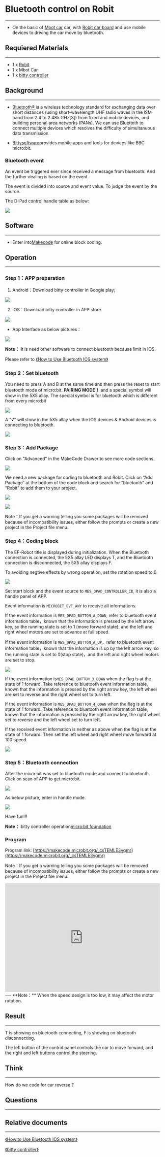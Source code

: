 
# Bluetooth control on Robit
---
- On the basic of <u>Mbot car</u> car, with <u>Robit car board</u> and use mobile devices to driving the car move by bluetooth.

## Requiered Materials
---

- 1 x [Robit](https://www.elecfreaks.com/estore/elecfreaks-robit-diy-mini-smart-cars-robot-development-platform-chassis-for-micro-bit-compatible-with-mbot.html)
- 1 x Mbot Car 
- 1 x [bitty controller](http://www.bittysoftware.com/apps/bitty_controller.html)

## Background
---
- [ Bluetooth® ](https://baike.baidu.com/item/%E8%93%9D%E7%89%99/102670?fr=aladdin) is a wireless technology standard for exchanging data over short distances (using short-wavelength UHF radio waves in the ISM band from 2.4 to 2.485 GHz[3]) from fixed and mobile devices, and building personal area networks (PANs). We can use Bluettoth to connect multiple devices which resolves the difficulty of simultanuous data transmission.

- [Bittysoftware](http://www.bittysoftware.com/index.html)provides mobile apps and tools for devices like BBC micro:bit.

### Bluetooth event

An event be triggered ever since received a message from bluetooth. And the further dealing is based on the event.

The event is divided into source and event value. To judge the event by the source.

The D-Pad control handle table as below:

![](https://i.imgur.com/hrxqpWo.jpg)

## Software
---
- Enter into[Makecode](https://makecode.microbit.org/#) for online block coding.

## Operation
---
### Step 1：APP preparation

1. Android：Download bitty controller in Google play;

![](https://i.imgur.com/G5QfQbn.jpg)

2. IOS：Download bitty controller in APP store.

![](https://i.imgur.com/TMzv3zK.png)

-  App Interface as below pictures：

![](https://i.imgur.com/ZvHqv7T.png)


**Note：** It is need other software to connect bluetooth because limit in IOS.

Please refer to [《How to Use Bluetooth IOS system》](https://github.com/elecfreaks/learn-en/blob/master/docs/How_to_Use_Bluetooth_IOS_System.md)

### Step 2：Set bluetooth

You need to press A and B at the same time and then press the reset to start bluetooth mode of micro:bit. **PAIRING MODE！** and a special symbol will show in the 5X5 allay. The special symbol is for bluetooth which is different from every micro:bit

![](https://i.imgur.com/ceES90z.jpg)

A "√" will show in the 5X5 allay when the IOS devices & Android devices is connecting to bluetooth.

![](https://i.imgur.com/5luUYc7.jpg)

### Step 3：Add Package

Click on "Advanced" in the MakeCode Drawer to see more code sections.

![](https://i.imgur.com/LjMR5IU.png)

We need a new package for coding to bluetooth and Robit. Click on “Add Package” at the bottom of the code block and search for “bluetooth" and “Robit" to add them to your project.

![](https://i.imgur.com/ZNxv964.png)

![](https://i.imgur.com/1lMfnn4.png)

Note：If you get a warning telling you some packages will be removed because of incompatibility issues, either follow the prompts or create a new project in the Project file menu.

### Step 4：Coding block

The EF-Robot title is displayed during initialization. When the Bluetooth connection is connected, the 5X5 allay LED displays T, and the Bluetooth connection is disconnected, the 5X5 allay displays F.

To avoiding negtive effects by wrong operation, set the rotation speed to 0.

![](https://i.imgur.com/ptJPPo7.png)

Set start block and the event source to `MES_DPAD_CONTROLLER_ID`, it is also a handle panel of APP.

Event information is `MICROBIT_EVT_ANY` to receive all informations.

If the event information is `MES_DPAD_BUTTON_A_DOWN`, refer to bluetooth event information table，known that the information is pressed by the left arrow key, so the running state is set to 1 (move forward state), and the left and right wheel motors are set to advance at full speed.

If the event information is `MES_DPAD_BUTTON_A_UP`，refer to bluetooth event information table，known that the information is up by the left arrow key, so the running state is set to 0(stop state)，and the left and right wheel motors are set to stop.

![](https://i.imgur.com/u5xSL6S.png)

If the event information is`MES_DPAD_BUTTON_3_DOWN` when the flag is at the state of 1 forward. Take reference to bluetooth event information table, known that the information is pressed by the right arrow key, the left wheel are set to reverse and the right wheel set to turn left.

If the event information is `MES_DPAD_BUTTON_4_DOWN` when the flag is at the state of 1 forward. Take reference to bluetooth event information table, known that the information is pressed by the right arrow key, the right wheel set to reverse and the left wheel set to turn left.

If the received event information is neither as above when the flag is at the state of 1 forward. Then set the left wheel and right wheel move forward at 100 speed.

![](https://i.imgur.com/wBJglqA.png)

### Step 5：Bluetooth connection

After the micro:bit was set to bluetooth mode and connect to bluetooth. Click on scan of APP to get micro:bit.

![](https://i.imgur.com/rLS50GM.png)

As below picture, enter in handle mode.

![](https://i.imgur.com/gHhTTr9.png)

Have fun!!!

**Note：** bitty controller operation[micro:bit foundation](http://www.bittysoftware.com/apps/bitty_controller.html)

### Program

Program link: [https://makecode.microbit.org/_csTEMLE3vgmr](https://makecode.microbit.org/_csTEMLE3vgmr)

Note：If you get a warning telling you some packages will be removed because of incompatibility issues, either follow the prompts or create a new project in the Project file menu.

<div style="position:relative;height:0;padding-bottom:70%;overflow:hidden;"><iframe style="position:absolute;top:0;left:0;width:100%;height:100%;" src="https://makecode.microbit.org/#pub:_csTEMLE3vgmr" frameborder="0" sandbox="allow-popups allow-forms allow-scripts allow-same-origin"></iframe></div>  
---
**Note：** When the speed design is too low, it may affect the motor rotation.

## Result
---
T is showing on bluetooth connecting, F is showing on bluetooth disconnecting.

The left button of the control panel controls the car to move forward, and the right and left buttons control the steering.

## Think 
---
How do we code for car reverse ?

## Questions
---


## Relative documents 
---

[《How to Use Bluetooth IOS system》](https://github.com/elecfreaks/learn-en/blob/master/docs/How_to_Use_Bluetooth_IOS_System.md)

[《bitty controller》](http://www.bittysoftware.com/apps/bitty_controller.html)





